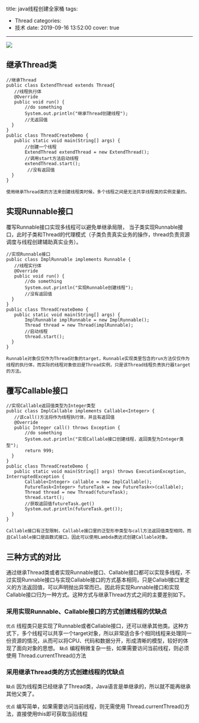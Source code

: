title: java线程创建全家桶
tags:
  - Thread
categories:
  - 技术
date: 2019-09-16 13:52:00
cover: true

---
![](https://imgconvert.csdnimg.cn/aHR0cHM6Ly91cGxvYWQtaW1hZ2VzLmppYW5zaHUuaW8vdXBsb2FkX2ltYWdlcy8xMjU1MzI0OS1mZTJhMWRhM2Q1NGQ3OTgxLmpwZw?x-oss-process=image/format,png )
<!-- more -->

## 继承Thread类
```
//继承Thread
public class ExtendThread extends Thread{
   //线程执行体
   @Override
   public void run() {
       //do something
       System.out.println("继承Thread创建线程");
       //无返回值
  }
}
public class ThreadCreateDemo {
   public static void main(String[] args) {
       //创建一个线程
       ExtendThread extendThread = new ExtendThread();
       //调用start方法启动线程
       extendThread.start();
        //没有返回值
  }
}
```
`使用继承Thread类的方法来创建线程类时候，多个线程之间是无法共享线程类的实例变量的。`

## 实现Runnable接口

覆写Runnable接口实现多线程可以避免单继承局限， 当子类实现Runnable接口，此时子类和Thread的代理模式（子类负责真实业务的操作，thread负责资源调度与线程创建辅助真实业务）。
```
//实现Runnable接口
public class ImplRunnable implements Runnable {
   //线程实行体
   @Override
   public void run() {
       //do something
       System.out.println("实现Runnable创建线程");
       //没有返回值
  }
}
public class ThreadCreateDemo {
   public static void main(String[] args) {
       ImplRunnable implRunnable = new ImplRunnable();
       Thread thread = new Thread(implRunnable);
       //启动线程
       thread.start();
  }
}
```
`Runnable对象仅仅作为Thread对象的target，Runnable实现类里包含的run方法仅仅作为线程的执行体，而实际的线程对象依旧是Thread实例，只是该Thread线程负责执行器target的方法。`

## 覆写Callable接口
```
//实现Callable返回值类型为Integer类型
public class ImplCallable implements Callable<Integer> {
   //该call()方法将作为线程执行体，并且有返回值
   @Override
   public Integer call() throws Exception {
       //do something
       System.out.println("实现Callable接口创建线程，返回类型为Integer类型");
       return 999;
  }
}
public class ThreadCreateDemo {
   public static void main(String[] args) throws ExecutionException, InterruptedException {
       Callable<Integer> callable = new ImplCallable();
       FutureTask<Integer> futureTask = new FutureTask<>(callable);
       Thread thread = new Thread(futureTask);
       thread.start();
       //获取返回值futureTask.get()
       System.out.println(futureTask.get());
  }
}
```
`Callable接口有泛型限制，Callable接口里的泛型形参类型与call方法返回值类型相同，而且Callable接口是函数式接口，因此可以使用Lambda表达式创建Callable对象。`

## 三种方式的对比

通过继承Thread类或者实现Runnable接口、Callable接口都可以实现多线程，不过实现Runnable接口与实现Callable接口的方式基本相同，只是Callabl接口里定义的方法返回值，可以声明抛出异常而已。因此将实现Runnable接口和实现Callable接口归为一种方式。这种方式与继承Thread方式之间的主要差别如下。

### 采用实现Runnable、Callable接口的方式创建线程的优缺点

`优点`
线程类只是实现了Runnable或者Callable接口，还可以继承其他类。这种方式下，多个线程可以共享一个target对象，所以非常适合多个相同线程来处理同一份资源的情况，从而可以将CPU、代码和数据分开，形成清晰的模型，较好的体现了面向对象的思想。
`缺点`
编程稍微复杂一些，如果需要访问当前线程，则必须使用
Thread.currentThread()方法

### 采用继承Thread类的方式创建线程的优缺点

`缺点`
因为线程类已经继承了Thread类，Java语言是单继承的，所以就不能再继承其他父类了。

`优点`
编写简单，如果需要访问当前线程，则无需使用
Thread.currentThread()方法，直接使用this即可获取当前线程